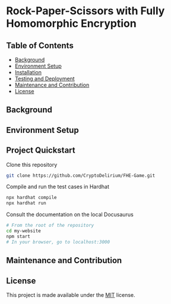 # Rock-Paper-Scissors with Fully Homomorphic Encryption 

## Table of Contents
- [Background](#background)
- [Environment Setup](#environment-setup)
- [Installation](#installation)
- [Testing and Deployment](#testing-and-deployment)
- [Maintenance and Contribution](#maintenance-and-contribution)
- [License](#license)

## Background

## Environment Setup

## Project Quickstart

Clone this repository
```bash
git clone https://github.com/CryptoDelirium/FHE-Game.git
```

Compile and run the test cases in Hardhat
```bash
npx hardhat compile
npx hardhat run
```

Consult the documentation on the local Docusaurus
```bash
# From the root of the repository
cd my-website
npm start
# In your browser, go to localhost:3000
```

## Maintenance and Contribution

## License
This project is made available under the [MIT](https://github.com/CryptoDelirium/FHE-Game/blob/main/LICENSE) license.